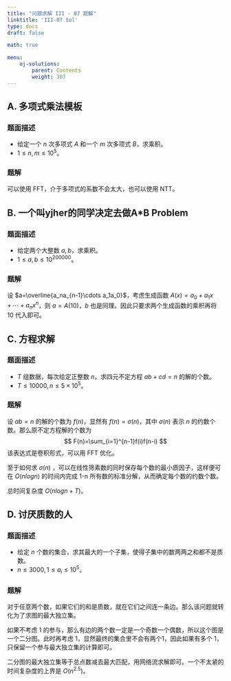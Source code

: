 ```yaml
---
title: "问题求解 III - 07 题解"
linktitle: 'III-07 Sol'
type: docs
draft: false

math: true

menu:
    oj-solutions:
        parent: Contents
        weight: 307
---
```


## A. 多项式乘法模板

### 题面描述

* 给定一个 $n$ 次多项式 $A$ 和一个 $m$ 次多项式 $B$，求乘积。
* $1\leq n,m\leq 10^5$。

### 题解

可以使用 FFT，介于多项式的系数不会太大，也可以使用 NTT。

## B. 一个叫yjher的同学决定去做A*B Problem

### 题面描述

* 给定两个大整数 $a,b$，求乘积。
* $1\leq a,b\leq 10^{200000}$。

### 题解

设 $a=\overline{a_na_{n-1}\cdots a_1a_0}$，考虑生成函数 $A(x)=a_0+a_1x+\cdots+a_nx^n$​，则 $a=A(10)$，$b$ 也是同理。因此只要求两个生成函数的乘积再将 10 代入即可。

## C. 方程求解

### 题面描述

* $T$ 组数据，每次给定正整数 $n$，求四元不定方程 $ab+cd=n$ 的解的个数。
* $T\leq 10000,n\leq 5\times 10^5$。

### 题解

设 $ab=n$ 的解的个数为 $f(n)$，显然有 $f(n)=\sigma(n)$，其中 $\sigma(n)$ 表示 $n$ 的约数个数。那么原不定方程解的个数为
$$
F(n)=\sum_{i=1}^{n-1}f(i)f(n-i)
$$
该表达式是卷积形式，可以用 FFT 优化。

至于如何求 $\sigma(n)$ ，可以在线性筛素数的同时保存每个数的最小质因子，这样便可在 $O(nlogn)$ 的时间内完成 1-n 所有数的标准分解，从而确定每个数的约数个数。

总时间复杂度 $O(nlogn+T)$。

## D. 讨厌质数的人

### 题面描述

* 给定 $n$ 个数的集合，求其最大的一个子集，使得子集中的数两两之和都不是质数。
* $n\leq 3000,1\leq a_i\leq 10^5$。

### 题解

对于任意两个数，如果它们的和是质数，就在它们之间连一条边。那么该问题就转化为了求图的最大独立集。

如果不考虑 1 的参与，那么有边的两个数一定是一个奇数一个偶数，所以这个图是一个二分图。此时再考虑 1，显然最终的集合里不会有两个1，因此如果有多个 1，只保留一个参与最大独立集的计算即可。

二分图的最大独立集等于总点数减去最大匹配，用网络流求解即可。一个不太紧的时间复杂度的上界是 $O(n^{2.5})$。